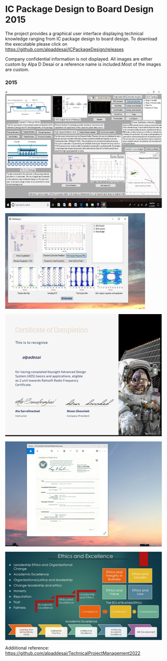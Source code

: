 # IC Package Design to Board Design 2015

The project provides a graphical user interface displaying technical knowledge ranging from IC package design to board design. 
To download the executable please click on https://github.com/alpaddesai/ICPackageDesign/releases

Company confidential information is not displayed. All images are either custom by Alpa D Desai or a reference name is included.Most of the images are custom. 

### 2015
![Image of the IC Package Design](ICPackageGUIImage.jpg) 

![Image of the Jitter Graphical User Interface](JitterGUI.jpg)

![Image](RahsoftADScertificate.jpg)

![image](USCopyrightCertificate.png)

![image](Ethics.jpg)

Addiitional reference: https://github.com/alpaddesai/TechnicalProjectManagement2022
